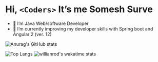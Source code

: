 # Hi, `<Coders>` It’s me Somesh Surve
- 👀 I’m Java Web/software Developer
- 🌱 I’m currently improving my developer skills with Spring boot and Angular 2 (ver. 12)



![Anurag's GitHub stats](https://github-readme-stats.vercel.app/api?username=someshsurve&hide=contribs,prs&count_private=true&show_icons=true&theme=radical)

<!-- [![Readme Card](https://github-readme-stats.vercel.app/api/pin/?username=someshsurve&repo=Portfolio-2021)]
[![Readme Card](https://github-readme-stats.vercel.app/api/pin/?username=someshsurve&repo=github-readme-stats)] -->

![Top Langs](https://github-readme-stats.vercel.app/api/top-langs/?username=someshsurve)
![willianrod's wakatime stats](https://github-readme-stats.vercel.app/api/wakatime?username=someshsurve&v=2)




